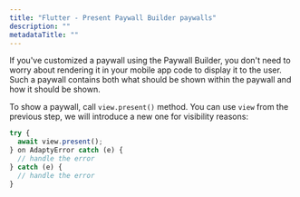 ```yaml
---
title: "Flutter - Present Paywall Builder paywalls"
description: ""
metadataTitle: ""
---
```


If you've customized a paywall using the Paywall Builder, you don't need to worry about rendering it in your mobile app code to display it to the user. Such a paywall contains both what should be shown within the paywall and how it should be shown.

To show a paywall, call `view.present()` method. You can use `view` from the previous step, we will introduce a new one for visibility reasons:

```typescript Flutter
try {
  await view.present();
} on AdaptyError catch (e) {
  // handle the error
} catch (e) {
  // handle the error
}
```